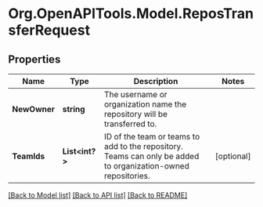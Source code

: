 # Org.OpenAPITools.Model.ReposTransferRequest

## Properties

Name | Type | Description | Notes
------------ | ------------- | ------------- | -------------
**NewOwner** | **string** | The username or organization name the repository will be transferred to. | 
**TeamIds** | **List<int?>** | ID of the team or teams to add to the repository. Teams can only be added to organization-owned repositories. | [optional] 

[[Back to Model list]](../README.md#documentation-for-models) [[Back to API list]](../README.md#documentation-for-api-endpoints) [[Back to README]](../README.md)

